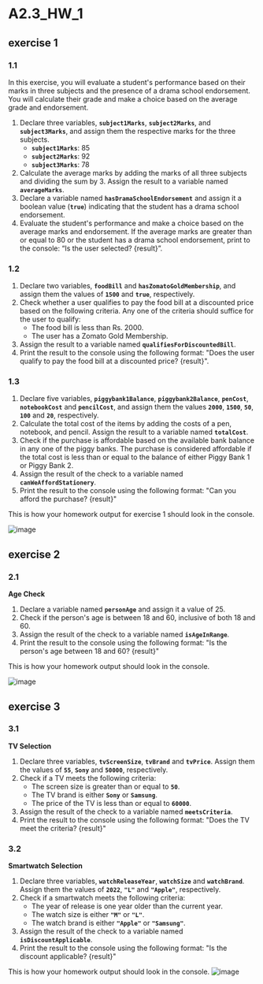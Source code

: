 # A2.3_HW_1

## exercise 1

### 1.1

In this exercise, you will evaluate a student's performance based on their marks in three subjects and the presence of a drama school endorsement. You will calculate their grade and make a choice based on the average grade and endorsement.

1. Declare three variables, **`subject1Marks`**, **`subject2Marks`**, and **`subject3Marks`**, and assign them the respective marks for the three subjects.
    - **`subject1Marks`**: 85
    - **`subject2Marks`**: 92
    - **`subject3Marks`**: 78
2. Calculate the average marks by adding the marks of all three subjects and dividing the sum by 3. Assign the result to a variable named **`averageMarks`**.
3. Declare a variable named **`hasDramaSchoolEndorsement`** and assign it a boolean value (**`true`**) indicating that the student has a drama school endorsement.
4. Evaluate the student's performance and make a choice based on the average marks and endorsement. If the average marks are greater than or equal to 80 or the student has a drama school endorsement, print to the console: “Is the user selected? {result}”.

### 1.2

1. Declare two variables, **`foodBill`** and **`hasZomatoGoldMembership`**, and assign them the values of **`1500`** and **`true`**, respectively.
2. Check whether a user qualifies to pay the food bill at a discounted price based on the following criteria. Any one of the criteria should suffice for the user to qualify:
    - The food bill is less than Rs. 2000.
    - The user has a Zomato Gold Membership.
3. Assign the result to a variable named **`qualifiesForDiscountedBill`**.
4. Print the result to the console using the following format: "Does the user qualify to pay the food bill at a discounted price? {result}".

### 1.3

1. Declare five variables, **`piggybank1Balance`**, **`piggybank2Balance`**, **`penCost`**, **`notebookCost`** and **`pencilCost`**, and assign them the values **`2000`**, **`1500`**, **`50`**, **`100`** and **`20`**, respectively.
2. Calculate the total cost of the items by adding the costs of a pen, notebook, and pencil. Assign the result to a variable named **`totalCost`**.
3. Check if the purchase is affordable based on the available bank balance in any one of the piggy banks. The purchase is considered affordable if the total cost is less than or equal to the balance of either Piggy Bank 1 or Piggy Bank 2.
4. Assign the result of the check to a variable named **`canWeAffordStationery`**.
5. Print the result to the console using the following format: "Can you afford the purchase? {result}"

This is how your homework output for exercise 1 should look in the console.

![image](https://github.com/user-attachments/assets/f9a138ff-a2b3-4af8-8de6-0f0eb5f8439e)

## exercise 2

### 2.1

**Age Check**

1. Declare a variable named **`personAge`** and assign it a value of 25.
2. Check if the person's age is between 18 and 60, inclusive of both 18 and 60.
3. Assign the result of the check to a variable named **`isAgeInRange`**.
4. Print the result to the console using the following format: "Is the person's age between 18 and 60? {result}"

This is how your homework output should look in the console.

![image](https://github.com/user-attachments/assets/1ab78408-344b-4cff-be94-739cb2d56885)

## exercise 3

### 3.1

**TV Selection**

1. Declare three variables, **`tvScreenSize`**, **`tvBrand`** and **`tvPrice`**. Assign them the values of **`55`**, **`Sony`** and **`50000`**, respectively.
2. Check if a TV meets the following criteria:
    - The screen size is greater than or equal to **`50`**.
    - The TV brand is either **`Sony`** or **`Samsung`**.
    - The price of the TV is less than or equal to **`60000`**.
3. Assign the result of the check to a variable named **`meetsCriteria`**.
4. Print the result to the console using the following format: "Does the TV meet the criteria? {result}"

### 3.2

**Smartwatch Selection**

1. Declare three variables, **`watchReleaseYear`**, **`watchSize`** and **`watchBrand`**. Assign them the values of **`2022`**, **`"L"`** and **`"Apple"`**, respectively.
2. Check if a smartwatch meets the following criteria:
    - The year of release is one year older than the current year.
    - The watch size is either **`"M"`** or **`"L"`**.
    - The watch brand is either **`"Apple"`** or **`"Samsung"`**.
3. Assign the result of the check to a variable named **`isDiscountApplicable`**.
4. Print the result to the console using the following format: "Is the discount applicable? {result}"

This is how your homework output should look in the console.
![image](https://github.com/user-attachments/assets/61465388-0857-44ed-b6bb-719523a67da3)
